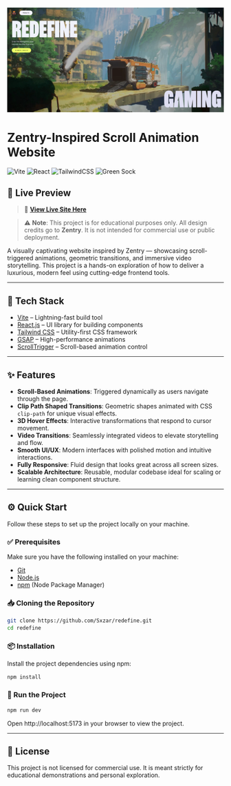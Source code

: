 ![OG Image](https://github.com/Sxzar/redefine/blob/main/zentry-preview.png?raw=true)

# Zentry-Inspired Scroll Animation Website
![Vite](https://img.shields.io/badge/vite-%23646CFF.svg?style=for-the-badge&logo=vite&logoColor=white)
![React](https://img.shields.io/badge/react-%2320232a.svg?style=for-the-badge&logo=react&logoColor=%2361DAFB)
![TailwindCSS](https://img.shields.io/badge/tailwindcss-%2338B2AC.svg?style=for-the-badge&logo=tailwind-css&logoColor=white)
![Green Sock](https://img.shields.io/badge/green%20sock-88CE02?style=for-the-badge&logo=greensock&logoColor=white)

## 🔗 Live Preview

> 🚀 [**View Live Site Here**](https://sn-zentry.netlify.app/)

> ⚠️ **Note**: This project is for educational purposes only. All design credits go to **Zentry**. It is not intended for commercial use or public deployment.

A visually captivating website inspired by Zentry — showcasing scroll-triggered animations, geometric transitions, and immersive video storytelling. This project is a hands-on exploration of how to deliver a luxurious, modern feel using cutting-edge frontend tools.


---

## 🚀 Tech Stack

- [Vite](https://vitejs.dev/) – Lightning-fast build tool
- [React.js](https://reactjs.org/) – UI library for building components
- [Tailwind CSS](https://tailwindcss.com/) – Utility-first CSS framework
- [GSAP](https://gsap.com/) – High-performance animations
- [ScrollTrigger](https://gsap.com/scrolltrigger/) – Scroll-based animation control

---

## ✨ Features

- **Scroll-Based Animations**: Triggered dynamically as users navigate through the page.
- **Clip Path Shaped Transitions**: Geometric shapes animated with CSS `clip-path` for unique visual effects.
- **3D Hover Effects**: Interactive transformations that respond to cursor movement.
- **Video Transitions**: Seamlessly integrated videos to elevate storytelling and flow.
- **Smooth UI/UX**: Modern interfaces with polished motion and intuitive interactions.
- **Fully Responsive**: Fluid design that looks great across all screen sizes.
- **Scalable Architecture**: Reusable, modular codebase ideal for scaling or learning clean component structure.

---

## ⚙️ Quick Start

Follow these steps to set up the project locally on your machine.

### ✅ Prerequisites

Make sure you have the following installed on your machine:

- [Git](https://git-scm.com/)
- [Node.js](https://nodejs.org/)
- [npm](https://www.npmjs.com/) (Node Package Manager)


### 📥 Cloning the Repository

```bash
git clone https://github.com/Sxzar/redefine.git
cd redefine
```

### 📦 Installation

Install the project dependencies using npm:

```bash
npm install
```

### 🚀 Run the Project

```bash
npm run dev
```

Open http://localhost:5173 in your browser to view the project.

---

## 📝 License

This project is not licensed for commercial use. It is meant strictly for educational demonstrations and personal exploration.

